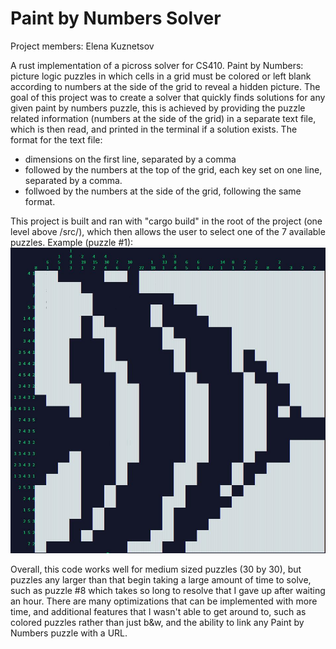 # Paint by Numbers Solver
Project members: Elena Kuznetsov

A rust implementation of a picross solver for CS410. 
Paint by Numbers: picture logic puzzles in which cells in a grid must be colored or left blank according to numbers at the side of the grid to reveal a hidden picture.
The goal of this project was to create a solver that quickly finds solutions for any given paint by numbers puzzle, this is achieved by providing the puzzle related information (numbers at the side of the grid) in a separate text file, which is then read, and printed in the terminal if a solution exists. 
The format for the text file: 
- dimensions on the first line, separated by a comma
- followed by the numbers at the top of the grid, each key set on one line, separated by a comma.
- follwoed by the numbers at the side of the grid, following the same format.

This project is built and ran with "cargo build" in the root of the project (one level above /src/), which then allows the user to select one of the 7 available puzzles.
Example (puzzle #1):
![plot](./readme_img/example.jpg)

Overall, this code works well for medium sized puzzles (30 by 30), but puzzles any larger than that begin taking a large amount of time to solve, such as puzzle #8 which takes so long to resolve that I gave up after waiting an hour. There are many optimizations that can be implemented with more time, and additional features that I wasn't able to get around to, such as colored puzzles rather than just b&w, and the ability to link any Paint by Numbers puzzle with a URL.  
